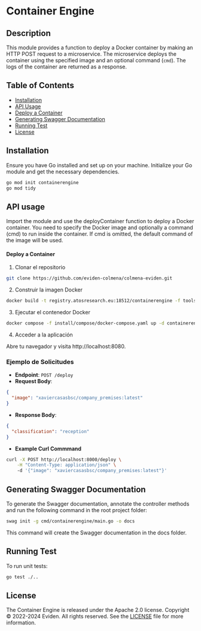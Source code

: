 # Container Engine

## Description

This module provides a function to deploy a Docker container by making an HTTP POST request to a microservice. The microservice deploys the container using the specified image and an optional command (`cmd`). The logs of the container are returned as a response.

## Table of Contents

- [Installation](#installation)
- [API Usage](#api-usage)
- [Deploy a Container](#deploy-a-container)
- [Generating Swagger Documentation](#generating-swagger-documentation)
- [Running Test](#running-test)
- [License](#license)

## Installation

Ensure you have Go installed and set up on your machine. Initialize your Go module and get the necessary dependencies.

```sh
go mod init containerengine
go mod tidy
```

## API usage

Import the module and use the deployContainer function to deploy a Docker container. You need to specify the Docker image and optionally a command (cmd) to run inside the container. If cmd is omitted, the default command of the image will be used.

#### Deploy a Container

1. Clonar el repositorio

```sh
git clone https://github.com/eviden-colmena/colmena-eviden.git
```

2. Construir la imagen Docker

```sh
docker build -t registry.atosresearch.eu:18512/containerengine -f tools/containerengine/build/Dockerfile .
```

3. Ejecutar el contenedor Docker

```sh
docker compose -f install/compose/docker-compose.yaml up -d containerengine
```

4. Acceder a la aplicación

Abre tu navegador y visita http://localhost:8080.

### Ejemplo de Solicitudes

- **Endpoint**: `POST /deploy`
- **Request Body**:

```json
{
  "image": "xaviercasasbsc/company_premises:latest"
}
```
- **Response Body**:
```json
{
  "classification": "reception"
}
```
- **Example Curl Commmand**
```sh
curl -X POST http://localhost:8000/deploy \
    -H "Content-Type: application/json" \ 
    -d '{"image": "xaviercasasbsc/company_premises:latest"}'
```

## Generating Swagger Documentation
To generate the Swagger documentation, annotate the controller methods and run the following command in the root project folder:

```bash
swag init -g cmd/containerengine/main.go -o docs
```
This command will create the Swagger documentation in the docs folder.

## Running Test

To run unit tests:

```sh
go test ./..
```

## License
The Container Engine is released under the Apache 2.0 license.
Copyright © 2022-2024 Eviden. All rights reserved.
See the [LICENSE](LICENSE) file for more information.